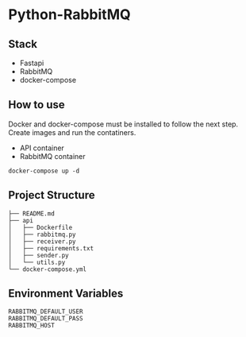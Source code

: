 # Python-RabbitMQ

## Stack
- Fastapi
- RabbitMQ
- docker-compose

## How to use
Docker and docker-compose must be installed to follow the next step. 
Create images and run the contatiners.  

- API container
- RabbitMQ container

```
docker-compose up -d 
```

## Project Structure
```
├── README.md
├── api
│   ├── Dockerfile
│   ├── rabbitmq.py
│   ├── receiver.py
│   ├── requirements.txt
│   ├── sender.py
│   └── utils.py
└── docker-compose.yml

```

## Environment Variables
```
RABBITMQ_DEFAULT_USER
RABBITMQ_DEFAULT_PASS
RABBITMQ_HOST
```
